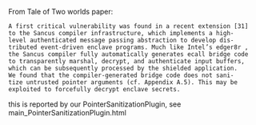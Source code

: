 From Tale of Two worlds paper:

```
A first critical vulnerability was found in a recent extension [31]
to the Sancus compiler infrastructure, which implements a high-
level authenticated message passing abstraction to develop dis-
tributed event-driven enclave programs. Much like Intel’s edger8r ,
the Sancus compiler fully automatically generates ecall bridge code
to transparently marshal, decrypt, and authenticate input buffers,
which can be subsequently processed by the shielded application.
We found that the compiler-generated bridge code does not sani-
tize untrusted pointer arguments (cf. Appendix A.5). This may be
exploited to forcefully decrypt enclave secrets.
```

this is reported by our PointerSanitizationPlugin, see main\_PointerSanitizationPlugin.html 
